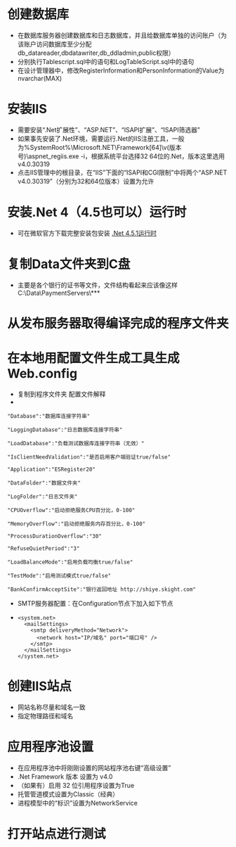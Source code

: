 # 创建数据库
- 在数据库服务器创建数据库和日志数据库，并且给数据库单独的访问账户（为该账户访问数据库至少分配db_datareader,dbdatawriter,db_ddladmin,public权限）
- 分别执行Tablescript.sql中的语句和LogTableScript.sql中的语句
- 在设计管理器中，修改RegisterInformation和PersonInformation的Value为nvarchar(MAX)
# 安装IIS
- 需要安装“.Net扩展性”、“ASP.NET”、“ISAPI扩展”、“ISAPI筛选器”
- 如果事先安装了.Net环境，需要运行.Net的IIS注册工具，一般为%SystemRoot%\Microsoft.NET\Framework[64]\v(版本号)\aspnet_regiis.exe -i，根据系统平台选择32 64位的.Net，版本这里选用v4.0.30319
- 点击IIS管理中的根目录，在“IIS”下面的“ISAPI和CGI限制”中将两个“ASP.NET v4.0.30319”（分别为32和64位版本）设置为允许
# 安装.Net 4（4.5也可以）运行时
- 可在微软官方下载完整安装包安装 [.Net 4.5.1运行时](http://download.microsoft.com/download/1/6/7/167F0D79-9317-48AE-AEDB-17120579F8E2/NDP451-KB2858728-x86-x64-AllOS-ENU.exe ".Net 4.5.1运行时")
# 复制Data文件夹到C盘
- 主要是各个银行的证书等文件，文件结构看起来应该像这样C:\Data\PaymentServers\\***
# 从发布服务器取得编译完成的程序文件夹
# 在本地用配置文件生成工具生成Web.config
- 复制到程序文件夹
配置文件解释
- 

	"Database":"数据库连接字符串"

	"LoggingDatabase":"日志数据库连接字符串"

	"LoadDatabase":"负载测试数据库连接字符串（无效）"

	"IsClientNeedValidation":"是否启用客户端验证true/false"

	"Application":"ESRegister20"

	"DataFolder":"数据文件夹"

	"LogFolder":"日志文件夹"

	"CPUOverflow":"启动拒绝服务CPU百分比，0-100"

	"MemoryOverflow":"启动拒绝服务内存百分比，0-100"

	"ProcessDurationOverflow":"30"

	"RefuseQuietPeriod":"3"

	"LoadBalanceMode":"启用负载均衡true/false"

	"TestMode":"启用测试模式true/false"

	"BankConfirmAcceptSite":"银行返回地址 http://shiye.skight.com"
- SMTP服务器配置：在Configuration节点下加入如下节点
- 	
	  <system.net>
	    <mailSettings>
	      <smtp deliveryMethod="Network">
	        <network host="IP/域名" port="端口号" />
	      </smtp>
	    </mailSettings>
	  </system.net>


# 创建IIS站点
- 网站名称尽量和域名一致
- 指定物理路径和域名
# 应用程序池设置
- 在应用程序池中将刚刚设置的网站程序池右键“高级设置”
- .Net Framework 版本 设置为 v4.0
- （如果有）启用 32 位引用程序设置为True
- 托管管道模式设置为Classic（经典）
- 进程模型中的“标识”设置为NetworkService
# 打开站点进行测试